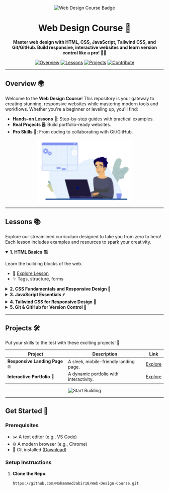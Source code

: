 <p align="center">
  <img src="https://img.shields.io/badge/Web%20Design%20Course-🚀-blueviolet?style=for-the-badge&logo=html5" alt="Web Design Course Badge">
</p>

<h1 align="center">Web Design Course 🌟</h1>

<p align="center">
  <strong>Master web design with HTML, CSS, JavaScript, Tailwind CSS, and Git/GitHub. Build responsive, interactive websites and learn version control like a pro! 🎨✨</strong>
</p>

<p align="center">
  <a href="#overview"><img src="https://img.shields.io/badge/Overview-📖-green?style=flat-square" alt="Overview"></a>
  <a href="#lessons"><img src="https://img.shields.io/badge/Lessons-📚-orange?style=flat-square" alt="Lessons"></a>
  <a href="#projects"><img src="https://img.shields.io/badge/Projects-🛠️-blue?style=flat-square" alt="Projects"></a>
  <a href="#contributing"><img src="https://img.shields.io/badge/Contribute-🤝-purple?style=flat-square" alt="Contribute"></a>
</p>

---

## Overview 🌍

Welcome to the **Web Design Course**! This repository is your gateway to creating stunning, responsive websites while mastering modern tools and workflows. Whether you're a beginner or leveling up, you'll find:

- **Hands-on Lessons** 📝: Step-by-step guides with practical examples.
- **Real Projects** 🖥️: Build portfolio-ready websites.
- **Pro Skills** 🚀: From coding to collaborating with Git/GitHub.

<p align="center">
  <img src="./Animations/coding_animation.gif" alt="Coding Animation" width="300">
</p>

---

## Lessons 📚

Explore our streamlined curriculum designed to take you from zero to hero! Each lesson includes examples and resources to spark your creativity.

<details open>
  <summary><strong>1. HTML Basics 🏗️</strong></summary>
  <p>Learn the building blocks of the web.</p>
  <ul>
    <li>📂 <a href="./lessons/01-html-basics">Explore Lesson</a></li>
    <li>✨ Tags, structure, forms</li>
  </ul>
</details>

<details>
  <summary><strong>2. CSS Fundamentals and Responsive Design 🎨</strong></summary>
  <p>Style your pages and make them shine on any device.</p>
  <ul>
    <li>📂 <a href="./lessons/02-css-fundamentals-and-responsive-design">Explore Lesson</a></li>
    <li>✨ Flexbox, Grid, Media Queries</li>
  </ul>
</details>

<details>
  <summary><strong>3. JavaScript Essentials ⚡</strong></summary>
  <p>Add interactivity and bring your sites to life.</p>
  <ul>
    <li>📂 <a href="./lessons/03-javascript-essentials">Explore Lesson</a></li>
    <li>✨ DOM, Events, Functions</li>
  </ul>
</details>

<details>
  <summary><strong>4. Tailwind CSS for Responsive Design 🌈</strong></summary>
  <p>Style smarter with utility-first CSS.</p>
  <ul>
    <li>📂 <a href="./lessons/04-tailwind-css">Explore Lesson</a></li>
    <li>✨ Utilities, Responsive Design</li>
  </ul>
</details>

<details>
  <summary><strong>5. Git & GitHub for Version Control 🌿</strong></summary>
  <p>Master code management and collaboration.</p>
  <ul>
    <li>📂 <a href="./lessons/05-git-and-github">Explore Lesson</a></li>
    <li>✨ Commits, Branches, Pull Requests</li>
  </ul>
</details>

---

## Projects 🛠️

Put your skills to the test with these exciting projects! 🚀

| Project | Description | Link |
|---------|-------------|------|
| **Responsive Landing Page** 🌐 | A sleek, mobile-friendly landing page. | [Explore](./projects/project1-responsive-landing-page) |
| **Interactive Portfolio** 🎨 | A dynamic portfolio with interactivity. | [Explore](./projects/project2-interactive-portfolio) |

<p align="center">
  <img src="https://img.shields.io/badge/Start%20Building-💻-teal?style=for-the-badge" alt="Start Building">
</p>

---

## Get Started 🎉

### Prerequisites
- ✂️ A text editor (e.g., VS Code)
- 🌐 A modern browser (e.g., Chrome)
- 🌿 Git installed ([Download](https://git-scm.com/downloads))

### Setup Instructions
1. **Clone the Repo**:
   ```bash
   https://github.com/MohammedJabir18/Web-Design-Course.git
